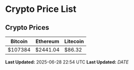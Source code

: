 # Crypto Price List

## Crypto Prices
| Bitcoin | Ethereum | Litecoin |
| ------- | -------- | -------- |
| $107384 | $2441.04 | $86.32 |
**Last Updated:** 2025-06-28 22:54 UTC
**Last Updated:** $DATE$
